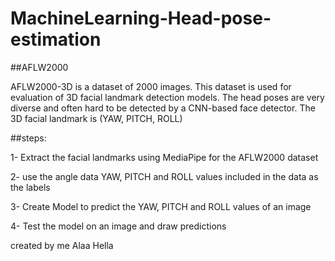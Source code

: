 # MachineLearning-Head-pose-estimation

##AFLW2000

AFLW2000-3D is a dataset of 2000 images. This dataset is used for evaluation of 3D facial landmark detection models. The head poses are very diverse and often hard to be detected by a CNN-based face detector. The 3D facial landmark is (YAW, PITCH, ROLL)

##steps:

1- Extract the facial landmarks using MediaPipe for the AFLW2000 dataset

2- use the angle data YAW, PITCH and ROLL values included in the data as the labels

3- Create Model to predict the YAW, PITCH and ROLL values of an image

4- Test the model on an image and draw predictions

created by me Alaa Hella
